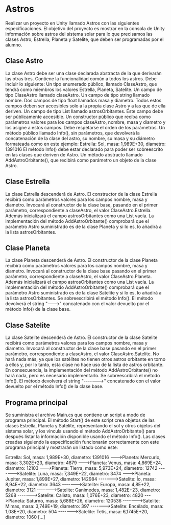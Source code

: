 # Astros

Realizar un proyecto en Unity llamado Astros con las siguientes especificaciones.
El objetivo del proyecto es mostrar en la consola de Unity información sobre astros del sistema
solar para lo que precisamos las clases Astro, Estrella, Planeta y Satelite, que deben ser
programadas por el alumno.

## Clase Astro
La clase Astro debe ser una clase declarada abstracta de la que derivarán las otras tres. Contiene la
funcionalidad común a todos los astros. Debe incluir lo siguiente:
Un tipo enumerado público, llamado ClaseAstro, que tendrá como miembros los valores
Estrella, Planeta, Satelite.
Un campo de tipo ClaseAstro llamado claseAstro.
Un campo de tipo string llamado nombre.
Dos campos de tipo float llamados masa y diametro.
Todos estos campos deben ser accesibles solo a la propia clase Astro y a las que de ella deriven.
Un campo de tipo List<Astro> llamado astrosOrbitantes. Este campo debe ser públicamente
accesible.
Un constructor público que reciba como parámetros valores para los campos claseAstro, nombre,
masa y diametro y los asigne a estos campos. Debe respetarse el orden de los parámetros.
Un método público llamado Info(), sin parámetros, que devolverá la concatenación de la clase del
astro, su nombre, su masa y su diámetro formateada como en este ejemplo:
Estrella: Sol, masa: 1,989E+30, diametro: 1391016
El método Info() debe estar declarado para poder ser sobreescrito en las clases que deriven de
Astro.
Un método abstracto llamado AddAstroOrbitante(), que recibirá como parámetro un objeto de la
clase Astro.

## Clase Estrella
La clase Estrella descenderá de Astro.
El constructor de la clase Estrella recibirá como parámetros valores para los campos nombre,
masa y diametro. Invocará al constructor de la clase base, pasando en el primer parámetro,
correspondiente a claseAstro, el valor ClaseAstro.Estrella. Además inicializará el campo
astrosOrbitantes como una List<Astro> vacía.
La implementación del método AddAstroOrbitante() comprobará que el parámetro Astro
suministrado es de la clase Planeta y si lo es, lo añadirá a la lista astrosOrbitantes.
  
## Clase Planeta
La clase Planeta descenderá de Astro.
El constructor de la clase Planeta recibirá como parámetros valores para los campos nombre, masa
y diametro. Invocará al constructor de la clase base pasando en el primer parámetro,
correspondiente a claseAstro, el valor ClaseAstro.Planeta. Además inicializará el campo
astrosOrbitantes como una List<Astro> vacía.
La implementación del método AddAstroOrbitante() comprobará que el parámetro Astro
suministrado es de la clase Satelite y si lo es, lo añadirá a la lista astrosOrbitantes.
Se sobreescribirá el método Info(). El método devolverá el string "--->" concatenado con el
valor devuelto por el método Info() de la clase base.

## Clase Satelite
La clase Satelite descenderá de Astro.
El constructor de la clase Satelite recibirá como parámetros valores para los campos nombre,
masa y diametro. Invocará al constructor de la clase base pasando en el primer parámetro,
correspondiente a claseAstro, el valor ClaseAstro.Satelite. No hará nada más, ya que los
satélites no tienen otros astros orbitante en torno a ellos y, por lo tanto, esta clase no hace uso de la
lista de astros orbitante.
En consecuencia, la implementación del método AddAstroOrbitante() no hará nada, pero es
necesario implementarlo.
Se sobreescribirá el método Info(). El método devolverá el string "------->" concatenado con
el valor devuelto por el método Info() de la clase base.

## Programa principal
Se suministra el archivo Main.cs que contiene un script a modo de programa principal. El método
Start() de este script crea objetos de las clases Estrella, Planeta y Satelite, representando el
sol y otros objetos del sistema solar, y los vincula usando el método AddAstroOrbitante() para
después listar la información disponible usando el método Info(). Las clases creadas siguiendo la
especificación funcionarán correctamente con este programa principal y mostrarán un listado como
este:
  
Estrella: Sol, masa: 1,989E+30, diametro: 1391016
--->Planeta: Mercurio, masa: 3,302E+23, diametro: 4879
--->Planeta: Venus, masa: 4,869E+24, diametro: 12103
--->Planeta: Tierra, masa: 5,973E+24, diametro: 12742
------->Satelite: Luna, masa: 7,349E+22, diametro: 3474
--->Planeta: Jupiter, masa: 1,899E+27, diametro: 142984
------->Satelite: Ío, masa: 8,94E+22, diametro: 3643
------->Satelite: Europa, masa: 4,8E+22, diametro: 3121
------->Satelite: Ganimedes, masa: 1,482E+23, diametro: 5268
------->Satelite: Calisto, masa: 1,076E+23, diametro: 4820
--->Planeta: Saturno, masa: 5,688E+26, diametro: 120536
------->Satelite: Mimas, masa: 3,749E+19, diametro: 397
------->Satelite: Encélado, masa: 1,08E+20, diametro: 504
------->Satelite: Tetis, masa: 6,1745E+20, diametro: 1060
[...]
